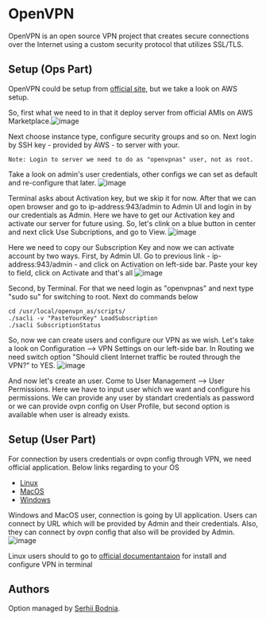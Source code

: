 # OpenVPN

OpenVPN is an open source VPN project that creates secure connections over the Internet using a custom security protocol that utilizes SSL/TLS. 

## Setup (Ops Part)

OpenVPN could be setup from [official site](https://openvpn.net/), but we take a look on AWS setup.

So, first what we need to in that it deploy server from official AMIs on AWS Marketplace.![image](https://github.com/sbodnia/demo-webapp-gin/assets/129848780/0c20c09f-581a-4c52-9648-9a1c5aaa9796)

 Next choose instance type, configure security groups and so on. Next login by SSH key - provided by AWS - to server with your.
```
Note: Login to server we need to do as "openvpnas" user, not as root.
```

Take a look on admin's user credentials, other configs we can set as default and re-configure that later.
![image](https://github.com/sbodnia/demo-webapp-gin/assets/129848780/1929e2dc-366c-4717-8f54-12add9e3854f)

Terminal asks about Activation key, but we skip it for now. After that we can open browser and go to ip-address:943/admin to Admin UI and login in by our credentials as Admin. Here we have to get our Activation key and activate our server for future using. 
So, let's clink on a blue button in center and next click Use Subcriptions, and go to View.
![image](https://github.com/sbodnia/demo-webapp-gin/assets/129848780/d3cefd86-ac0e-4b75-9a58-ce6dc9908440)

Here we need to copy our Subscription Key and now we can activate account by two ways. 
First, by Admin UI. Go to previous link - ip-address:943/admin - and click on Activation on left-side bar. Paste your key to field, click on Activate and that's all
![image](https://github.com/sbodnia/demo-webapp-gin/assets/129848780/62e94bf8-7053-4e8a-a303-919da077f156)

Second, by Terminal. For that we need login as "openvpnas" and next type "sudo su" for switching to root. Next do commands below
```
cd /usr/local/openvpn_as/scripts/
./sacli -v "PasteYourKey" LoadSubscription
./sacli SubscriptionStatus
```

So, now we can create users and configure our VPN as we wish.
Let's take a look on Configuration --> VPN Settings on our left-side bar. In Routing we need switch option "Should client Internet traffic be routed through the VPN?" to YES.
![image](https://github.com/sbodnia/demo-webapp-gin/assets/129848780/0886f659-9cf5-4273-94a5-9f58ea9263be)


And now let's create an user. Come to User Management --> User Permissions. Here we have to input user which we want and configure his permissions. We can provide any user by standart credentials as password or we can provide ovpn config on User Profile, but second option is available when user is already exists.



## Setup (User Part)
For connection by users credentials or ovpn config through VPN, we need official application. Below links regarding to your OS
* [Linux](https://openvpn.net/openvpn-client-for-linux/)
* [MacOS](https://openvpn.net/client-connect-vpn-for-mac-os/)
* [Windows](https://openvpn.net/client/client-connect-vpn-for-windows/)



Windows and MacOS user, connection is going by UI application. Users can connect by URL which will be provided by Admin and their credentials. Also, they can connect by ovpn config that also will be provided by Admin.
![image](https://github.com/sbodnia/demo-webapp-gin/assets/129848780/69d044dc-a6e0-4789-a54e-5d0d9ecf6775)

Linux users should to go to [official documentantaion](https://community.openvpn.net/openvpn/wiki/OpenVPN3Linux?_ga=2.201345809.1629688436.1684084761-1922927315.1684084761) for install and configure VPN in terminal 

## Authors

Option managed by [Serhii Bodnia](https://github.com/sbodnia).
